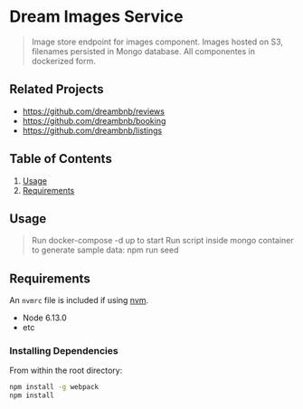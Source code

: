 # Dream Images Service

> Image store endpoint for images component. Images hosted on S3, filenames persisted in Mongo database. All componentes in dockerized form.

## Related Projects

  - https://github.com/dreambnb/reviews
  - https://github.com/dreambnb/booking
  - https://github.com/dreambnb/listings

## Table of Contents

1. [Usage](#Usage)
2. [Requirements](#requirements)

## Usage
> Run docker-compose -d up to start
> Run script inside mongo container to generate sample data: npm run seed

## Requirements

An `nvmrc` file is included if using [nvm](https://github.com/creationix/nvm).

- Node 6.13.0
- etc


### Installing Dependencies

From within the root directory:

```sh
npm install -g webpack
npm install
```

